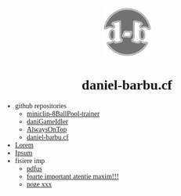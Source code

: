 <div style="text-align:center;">
  <img src="/img/favicon.png?" width="100px">
  <h1 style="font-family:'Cooper Black 2';">daniel-barbu.cf</h1>
</div>

* github repositories
  * [miniclip-8BallPool-trainer](https://github.com/daniel-barbu/miniclip-8BallPool-trainer/)
  * [daniGameIdler](https://github.com/daniel-barbu/daniGameIdler/)
  * [AlwaysOnTop](https://github.com/daniel-barbu/AlwaysOnTop/)
  * [daniel-barbu.cf](https://github.com/daniel-barbu/daniel-barbu.cf/)
* [Lorem](https://lipsum.com/)
* [Ipsum](https://lipsum.com/)
* fisiere imp
  * [pdfus](https://github.com/)
  * [foarte important atentie maxim!!!](https://daniel-barbu.cf/img/favicon.png/)
  * [poze xxx](https://gomagcdn.ro/domains/dorianpopa.ro/files/banner/diverse6075.png/)
  

<h1></h1>  




<!--
<span style="font-size:140%;">➪Bine ati venit pe site-ul meu!</span>  
Numele meu este Daniel Barbu, am 15 ani si sunt din Bucuresti. Mai jos gasiti cateva dintre proiectele mele.
<h1></h1>
-->

<script>
  var link=document.createElement("link");
  link.rel="icon";
  link.href="/img/favicon.png?";
  document.getElementsByTagName("head")[0].appendChild(link);
  document.getElementsByTagName("h1")[0].remove();
</script>
<style>
  @font-face {font-family:'Cooper Black 2'; src:url(/fonts/CooperBlack2.woff);}
  @font-face {font-family:'Lucida Sans Unicode'; src:url(/fonts/LucidaSansUnicode.woff);}
  body {font-family:"Lucida Sans Unicode";}
</style>
 
